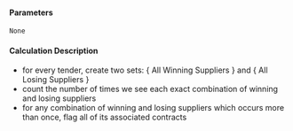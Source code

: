 #### Parameters

`None`

#### Calculation Description

- for every tender, create two sets: { All Winning Suppliers } and { All Losing Suppliers }
- count the number of times we see each exact combination of winning and losing suppliers
- for any combination of winning and losing suppliers which occurs more than once, flag all of its associated contracts
